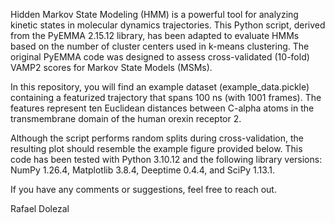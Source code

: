 Hidden Markov State Modeling (HMM) is a powerful tool for analyzing kinetic states in molecular dynamics trajectories. This Python script, derived from the PyEMMA 2.15.12 library, has been adapted to evaluate HMMs based on the number of cluster centers used in k-means clustering. The original PyEMMA code was designed to assess cross-validated (10-fold) VAMP2 scores for Markov State Models (MSMs).

In this repository, you will find an example dataset (example_data.pickle) containing a featurized trajectory that spans 100 ns (with 1001 frames). The features represent ten Euclidean distances between C-alpha atoms in the transmembrane domain of the human orexin receptor 2.

Although the script performs random splits during cross-validation, the resulting plot should resemble the example figure provided below.
This code has been tested with Python 3.10.12 and the following library versions: NumPy 1.26.4, Matplotlib 3.8.4, Deeptime 0.4.4, and SciPy 1.13.1.

If you have any comments or suggestions, feel free to reach out.

Rafael Dolezal
